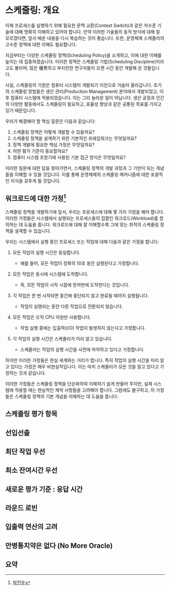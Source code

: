 # 스케줄링: 개요

이제 프로세스를 실행하기 위해 필요한 문맥 교환(Context Switch)과 같은 저수준 기술에 대해 명확히 이해하고 있어야 합니다. 만약 이러한 기술들의 동작 방식에 대해 잘 모르겠다면, 앞서 배운 내용을 다시 복습하는 것이 좋습니다. 또한, 운영체제 스케줄러의 고수준 정책에 대한 이해도 필요합니다.

지금부터는 다양한 스케줄링 정책(Scheduling Policy)을 소개하고, 이에 대한 이해를 높이는 데 집중하겠습니다. 이러한 정책은 스케줄링 기법(Scheduling Discipline)이라고도 불리며, 많은 優秀하고 부지런한 연구자들이 오랜 시간 동안 개발해 온 것들입니다.

사실, 스케줄링의 기원은 컴퓨터 시스템이 개발되기 이전으로 거슬러 올라갑니다. 초기의 스케줄링 방법들은 생산 관리(Production Management) 분야에서 개발되었고, 이후 컴퓨터 시스템에 적용되었습니다. 이는 그리 놀라운 일이 아닙니다. 생산 공정과 인간의 다양한 활동에서도 스케줄링이 필요하고, 효율성 향상과 같은 공통된 목표를 가지고 있기 때문입니다.

우리가 해결해야 할 핵심 질문은 다음과 같습니다:

1. 스케줄링 정책은 어떻게 개발할 수 있을까요?
2. 스케줄링 정책을 설계하기 위한 기본적인 프레임워크는 무엇일까요?
3. 정책 개발에 필요한 핵심 가정은 무엇일까요?
4. 어떤 평가 기준이 중요할까요?
5. 컴퓨터 시스템 초창기에 사용된 기본 접근 방식은 무엇일까요?

이러한 질문에 대한 답을 찾아가면서, 스케줄링 정책의 개발 과정과 그 기반이 되는 개념들을 이해할 수 있을 것입니다. 이를 통해 운영체제의 스케줄링 메커니즘에 대한 포괄적인 지식을 갖추게 될 것입니다.

## 워크로드에 대한 가정[^ji-nyu]

[^ji-nyu]: [박진우](https://github.com/ji-nyu)

스케줄링 정책을 개발하기에 앞서, 우리는 프로세스에 대해 몇 가지 가정을 해야 합니다. 이러한 가정들은 시스템에서 실행되는 프로세스들의 집합인 워크로드(Workload)를 정의하는 데 도움을 줍니다. 워크로드에 대해 잘 이해할수록 그에 맞는 최적의 스케줄링 정책을 설계할 수 있습니다.

우리는 시스템에서 실행 중인 프로세스 또는 작업에 대해 다음과 같은 가정을 합니다:

1. 모든 작업의 실행 시간은 동일합니다.

   - 예를 들어, 모든 작업이 정확히 10초 동안 실행된다고 가정합니다.

2. 모든 작업은 동시에 시스템에 도착합니다.

   - 즉, 모든 작업이 시작 시점에 한꺼번에 도착한다는 것입니다.

3. 각 작업은 한 번 시작되면 중간에 중단되지 않고 완료될 때까지 실행됩니다.

   - 작업이 실행되는 동안 다른 작업으로 전환되지 않습니다.

4. 모든 작업은 오직 CPU 자원만 사용합니다.

   - 작업 실행 중에는 입출력(I/O) 작업이 발생하지 않는다고 가정합니다.

5. 각 작업의 실행 시간은 스케줄러가 미리 알고 있습니다.
   - 스케줄러는 작업의 실행 시간을 사전에 파악하고 있다고 가정합니다.

하지만 이러한 가정들은 현실 세계와는 거리가 멉니다. 특히 작업의 실행 시간을 미리 알고 있다는 가정은 매우 비현실적입니다. 이는 마치 스케줄러가 모든 것을 알고 있다고 가정하는 것과 같습니다.

이러한 가정들은 스케줄링 정책을 단순화하여 이해하기 쉽게 만들어 주지만, 실제 시스템에 적용할 때는 현실적인 제약 사항들을 고려해야 합니다. 그럼에도 불구하고, 이 가정들은 스케줄링 정책의 기본 개념을 이해하는 데 도움을 줍니다.

## 스케줄링 평가 항목

## 선입선출

## 최단 작업 우선

## 최소 잔여시간 우선

## 새로운 평가 기준 : 응답 시간

## 라운드 로빈

## 입출력 연산의 고려

## 만병통치약은 없다 (No More Oracle)

## 요약
